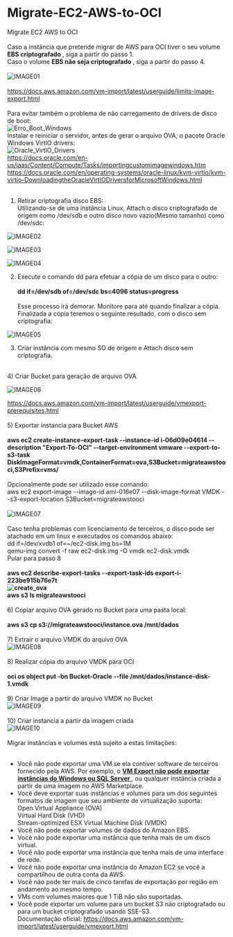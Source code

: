 # Migrate-EC2-AWS-to-OCI
Migrate EC2 AWS to OCI <br>
 <br>
Caso a instância que pretende migrar de AWS para OCI tiver o seu volume <b> EBS criptografado </b> , siga a partir do passo 1. <br>
Caso o volume <b> EBS não seja criptografado </b> , siga a partir do passo 4. <br>
<br>
![IMAGE01](https://github.com/fernandomxm/Migrate-EC2-AWS-to-OCI/blob/main/image01.png) <br>
<br>
https://docs.aws.amazon.com/vm-import/latest/userguide/limits-image-export.html  <br>
<br>
Para evitar também o problema de não carregamento de drivers de disco de boot: <br>
![Erro_Boot_Windows](https://github.com/fernandomxm/Migrate-EC2-AWS-to-OCI/blob/main/Erro_Boot_Windows.png) <br>
Instalar e reiniciar o servidor, antes de gerar o arquivo OVA, o pacote Oracle Windows VirtIO drivers: <br>
![Oracle_VirtIO_Drivers](https://github.com/fernandomxm/Migrate-EC2-AWS-to-OCI/blob/main/Oracle_VirtIO_Drivers.png) <br> 
https://docs.oracle.com/en-us/iaas/Content/Compute/Tasks/importingcustomimagewindows.htm <br>
https://docs.oracle.com/en/operating-systems/oracle-linux/kvm-virtio/kvm-virtio-DownloadingtheOracleVirtIODriversforMicrosoftWindows.html <br> <br>
1) Retirar criptografia disco EBS:  <br>
Utilizando-se de uma instância Linux, Attach o disco criptografado de origem como /dev/sdb e outro disco novo vazio(Mesmo tamanho) como /dev/sdc:  <br>

![IMAGE02](https://github.com/fernandomxm/Migrate-EC2-AWS-to-OCI/blob/main/image02.png) <br>

![IMAGE03](https://github.com/fernandomxm/Migrate-EC2-AWS-to-OCI/blob/main/image03.png) <br>

![IMAGE04](https://github.com/fernandomxm/Migrate-EC2-AWS-to-OCI/blob/main/image04.png) <br>

2) Execute o comando dd para efetuar a cópia de um disco para o outro: <br> <br>
<b> dd if=/dev/sdb of=/dev/sdc bs=4096 status=progress </b> <br> <br>
Esse processo irá demorar. Monitore para até quando finalizar a cópia. <br>
Finalizada a cópia teremos o seguinte resultado, com o disco sem criptografia: <br>

![IMAGE05](https://github.com/fernandomxm/Migrate-EC2-AWS-to-OCI/blob/main/image05.png) <br>

3) Criar instância com mesmo SO de origem e Attach disco sem criptografia. <br>
<br>
4) Criar Bucket para geração de arquivo OVA <br>

![IMAGE06](https://github.com/fernandomxm/Migrate-EC2-AWS-to-OCI/blob/main/image06.png)  <br>

https://docs.aws.amazon.com/vm-import/latest/userguide/vmexport-prerequisites.html <br>
<br>
5) Exportar instancia para Bucket AWS <br> <br>
<b> aws ec2 create-instance-export-task --instance-id i-06d09e04614 --description "Export-To-OCI" --target-environment vmware --export-to-s3-task DiskImageFormat=vmdk,ContainerFormat=ova,S3Bucket=migrateawstooci,S3Prefix=vms/  </b> <br>
<br>
Opcionalmente pode ser utilizado esse comando: <br>
aws ec2 export-image --image-id ami-016e07 --disk-image-format VMDK --s3-export-location S3Bucket=migrateawstooci <br>
<br>
![IMAGE07](https://github.com/fernandomxm/Migrate-EC2-AWS-to-OCI/blob/main/image07.png) <br>
<br>
Caso tenha problemas com licenciamento de terceiros, o disco pode ser atachado em um linux e executados os comandos abaixo: <br>
dd if=/dev/xvdb1 of=~/ec2-disk.img bs=1M <br>
qemu-img convert -f raw ec2-disk.img -O vmdk ec2-disk.vmdk <br>
Pular para passo 8 <br>
<br>
<b> aws ec2 describe-export-tasks --export-task-ids export-i-223be915b76e7t <br>
![create_ova](https://github.com/fernandomxm/Migrate-EC2-AWS-to-OCI/blob/main/Create_OVA.png) <br>
aws s3 ls migrateawstooci  </b> <br>
<br>
6) Copiar arquivo OVA gerado no Bucket para uma pasta local: <br> <br>
<b> aws s3 cp s3://migrateawstooci/instance.ova /mnt/dados  </b> <br>
<br>
7) Extrair o arquivo VMDK do arquivo OVA <br>
![IMAGE08](https://github.com/fernandomxm/Migrate-EC2-AWS-to-OCI/blob/main/image08.png) <br>
<br>
8) Realizar cópia do arquivo VMDK para OCI <br> <br>
<b> oci os object put -bn Bucket-Oracle --file /mnt/dados/instance-disk-1.vmdk  </b> <br>
<br>
9) Criar Image a partir do arquivo VMDK no Bucket <br>
![IMAGE09](https://github.com/fernandomxm/Migrate-EC2-AWS-to-OCI/blob/main/image09.png) <br>
<br>
10) Criar instancia a partir da imagem criada <br>
![IMAGE10](https://github.com/fernandomxm/Migrate-EC2-AWS-to-OCI/blob/main/image10.png) <br>
<br>
Migrar instâncias e volumes está sujeito a estas limitações: <br>
<br>
- Você não pode exportar uma VM se ela contiver software de terceiros fornecido pela AWS. Por exemplo, o <u><strong> VM Export não pode exportar instâncias do Windows ou SQL Server </strong></u>, ou qualquer instância criada a partir de uma imagem no AWS Marketplace. <br>
- Você deve exportar suas instâncias e volumes para um dos seguintes formatos de imagem que seu ambiente de virtualização suporta: <br>
Open Virtual Appliance (OVA) <br>
Virtual Hard Disk (VHD) <br>
Stream-optimized ESX Virtual Machine Disk (VMDK) <br>
- Você não pode exportar volumes de dados do Amazon EBS. <br>
- Você não pode exportar uma instância que tenha mais de um disco virtual. <br>
- Você não pode exportar uma instância que tenha mais de uma interface de rede. <br>
- Você não pode exportar uma instância do Amazon EC2 se você a compartilhou de outra conta da AWS. <br>
- Você não pode ter mais de cinco tarefas de exportação por região em andamento ao mesmo tempo. <br>
- VMs com volumes maiores que 1 TiB não são suportadas. <br>
- Você pode exportar um volume para um bucket S3 não criptografado ou para um bucket criptografado usando SSE-S3. <br>
Documentação oficial: https://docs.aws.amazon.com/vm-import/latest/userguide/vmexport.html <br>
